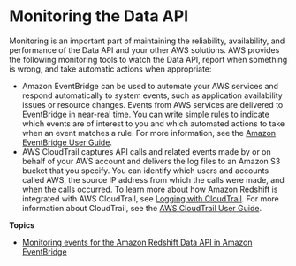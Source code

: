 # Monitoring the Data API<a name="data-api-monitoring"></a>

Monitoring is an important part of maintaining the reliability, availability, and performance of the Data API and your other AWS solutions\. AWS provides the following monitoring tools to watch the Data API, report when something is wrong, and take automatic actions when appropriate: 
+ Amazon EventBridge can be used to automate your AWS services and respond automatically to system events, such as application availability issues or resource changes\. Events from AWS services are delivered to EventBridge in near\-real time\. You can write simple rules to indicate which events are of interest to you and which automated actions to take when an event matches a rule\. For more information, see the [Amazon EventBridge User Guide](https://docs.aws.amazon.com/eventbridge/latest/userguide/)\. 
+ AWS CloudTrail captures API calls and related events made by or on behalf of your AWS account and delivers the log files to an Amazon S3 bucket that you specify\. You can identify which users and accounts called AWS, the source IP address from which the calls were made, and when the calls occurred\. To learn more about how Amazon Redshift is integrated with AWS CloudTrail, see [Logging with CloudTrail](https://docs.aws.amazon.com/redshift/latest/mgmt/logging-with-cloudtrail.html)\. For more information about CloudTrail, see the [AWS CloudTrail User Guide](https://docs.aws.amazon.com/awscloudtrail/latest/userguide/)\. 

**Topics**
+ [Monitoring events for the Amazon Redshift Data API in Amazon EventBridge](data-api-monitoring-events.md)